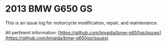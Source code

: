# 2013 BMW G650 GS

This is an issue log for motorcycle modification, repair, and maintenance.

All pertinent information: [https://github.com/kmaida/bmw-g650gs/issues](https://github.com/kmaida/bmw-g650gs/issues)
